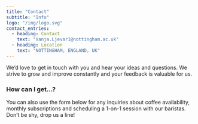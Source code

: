```yaml
---
title: "Contact"
subtitle: "Info"
logo: "/img/logo.svg"
contact_entries:
  - heading: Contact
    text: "Vanja.Ljevar1@nottingham.ac.uk"
  - heading: Location
    text: "NOTTINGHAM, ENGLAND, UK"
---
```


We’d love to get in touch with you and hear your ideas and
questions. We strive to grow and improve constantly and your feedback
is valuable for us.

<h3 class="f4 b lh-title mb2">How can I get…?</h3>

You can also use the form below for any inquiries about coffee
availability, monthly subscriptions and scheduling a 1-on-1 session
with our baristas. Don’t be shy, drop us a line!
